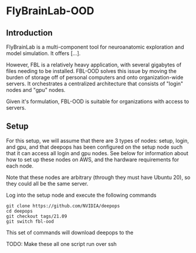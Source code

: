 # FlyBrainLab-OOD

## Introduction

FlyBrainLab is a multi-component tool for neuroanatomic exploration and model simulation. It offers [...].

However, FBL is a relatively heavy application, with several gigabytes of files needing to be installed. FBL-OOD solves this issue by moving the burden of storage off of personal computers and onto organization-wide servers. It orchestrates a centralized architecture that consists of "login" nodes and "gpu" nodes.

Given it's formulation, FBL-OOD is suitable for organizations with access to servers.

## Setup

For this setup, we will assume that there are 3 types of nodes: setup, login, and gpu, and that deepops has been configured on the setup node such that it can access all login and gpu nodes. See below for information about how to set up these nodes on AWS, and the hardware requirements for each node.

Note that these nodes are arbitrary (through they must have Ubuntu 20), so they could all be the same server.

Log into the setup node and execute the following commands

```console
git clone https://github.com/NVIDIA/deepops
cd deepops
git checkout tags/21.09
git switch fbl-ood
```

This set of commands will download deepops to the 

TODO: Make these all one script run over ssh
